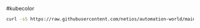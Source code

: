 #kubecolor  

```bash
curl -sS https://raw.githubusercontent.com/netios/automation-world/main/k8s/kubecolor_install.sh | bash
```
